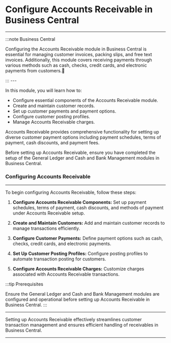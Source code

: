 # Configure Accounts Receivable in Business Central
---
:::note Business Central
<div class="container">
    <div class="custom-note">
        <p>Configuring the Accounts Receivable module in Business Central is essential for managing customer invoices, packing slips, and free text invoices. Additionally, this module covers receiving payments through various methods such as cash, checks, credit cards, and electronic payments from customers.🤗</p>
    </div>
</div>
:::
---

In this module, you will learn how to:

- Configure essential components of the Accounts Receivable module.
- Create and maintain customer records.
- Set up customer payments and payment options.
- Configure customer posting profiles.
- Manage Accounts Receivable charges.

Accounts Receivable provides comprehensive functionality for setting up diverse customer payment options including payment schedules, terms of payment, cash discounts, and payment fees.

Before setting up Accounts Receivable, ensure you have completed the setup of the General Ledger and Cash and Bank Management modules in Business Central.

### Configuring Accounts Receivable
---

To begin configuring Accounts Receivable, follow these steps:

1. **Configure Accounts Receivable Components:** Set up payment schedules, terms of payment, cash discounts, and methods of payment under Accounts Receivable setup.
   
2. **Create and Maintain Customers:** Add and maintain customer records to manage transactions efficiently.

3. **Configure Customer Payments:** Define payment options such as cash, checks, credit cards, and electronic payments.

4. **Set Up Customer Posting Profiles:** Configure posting profiles to automate transaction posting for customers.

5. **Configure Accounts Receivable Charges:** Customize charges associated with Accounts Receivable transactions.

:::tip Prerequisites

Ensure the General Ledger and Cash and Bank Management modules are configured and operational before setting up Accounts Receivable in Business Central.
:::

---

Setting up Accounts Receivable effectively streamlines customer transaction management and ensures efficient handling of receivables in Business Central.

---